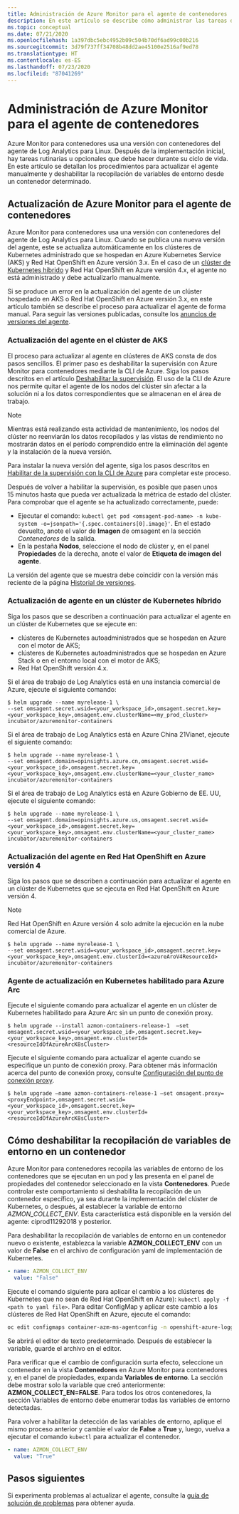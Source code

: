 ```yaml
---
title: Administración de Azure Monitor para el agente de contenedores | Microsoft Docs
description: En este artículo se describe cómo administrar las tareas de mantenimiento más comunes con el agente de Log Analytics en contenedores que usa Azure Monitor para contenedores.
ms.topic: conceptual
ms.date: 07/21/2020
ms.openlocfilehash: 1a397dbc5ebc4952b09c504b70df6ad99c00b216
ms.sourcegitcommit: 3d79f737ff34708b48dd2ae45100e2516af9ed78
ms.translationtype: HT
ms.contentlocale: es-ES
ms.lasthandoff: 07/23/2020
ms.locfileid: "87041269"
---
```

# <a name="how-to-manage-the-azure-monitor-for-containers-agent"></a>Administración de Azure Monitor para el agente de contenedores

Azure Monitor para contenedores usa una versión con contenedores del agente de Log Analytics para Linux. Después de la implementación inicial, hay tareas rutinarias u opcionales que debe hacer durante su ciclo de vida. En este artículo se detallan los procedimientos para actualizar el agente manualmente y deshabilitar la recopilación de variables de entorno desde un contenedor determinado. 

## <a name="how-to-upgrade-the-azure-monitor-for-containers-agent"></a>Actualización de Azure Monitor para el agente de contenedores

Azure Monitor para contenedores usa una versión con contenedores del agente de Log Analytics para Linux. Cuando se publica una nueva versión del agente, este se actualiza automáticamente en los clústeres de Kubernetes administrado que se hospedan en Azure Kubernetes Service (AKS) y Red Hat OpenShift en Azure versión 3.x. En el caso de un [clúster de Kubernetes híbrido](container-insights-hybrid-setup.md) y Red Hat OpenShift en Azure versión 4.x, el agente no está administrado y debe actualizarlo manualmente.

Si se produce un error en la actualización del agente de un clúster hospedado en AKS o Red Hat OpenShift en Azure versión 3.x, en este artículo también se describe el proceso para actualizar el agente de forma manual. Para seguir las versiones publicadas, consulte los [anuncios de versiones del agente](https://github.com/microsoft/docker-provider/tree/ci_feature_prod).

### <a name="upgrade-agent-on-aks-cluster"></a>Actualización del agente en el clúster de AKS

El proceso para actualizar al agente en clústeres de AKS consta de dos pasos sencillos. El primer paso es deshabilitar la supervisión con Azure Monitor para contenedores mediante la CLI de Azure. Siga los pasos descritos en el artículo [Deshabilitar la supervisión](container-insights-optout.md?#azure-cli). El uso de la CLI de Azure nos permite quitar el agente de los nodos del clúster sin afectar a la solución ni a los datos correspondientes que se almacenan en el área de trabajo. 

>[!NOTE]
>Mientras está realizando esta actividad de mantenimiento, los nodos del clúster no reenviarán los datos recopilados y las vistas de rendimiento no mostrarán datos en el período comprendido entre la eliminación del agente y la instalación de la nueva versión. 
>

Para instalar la nueva versión del agente, siga los pasos descritos en [Habilitar de la supervisión con la CLI de Azure](container-insights-enable-new-cluster.md#enable-using-azure-cli) para completar este proceso.  

Después de volver a habilitar la supervisión, es posible que pasen unos 15 minutos hasta que pueda ver actualizada la métrica de estado del clúster. Para comprobar que el agente se ha actualizado correctamente, puede:

* Ejecutar el comando: `kubectl get pod <omsagent-pod-name> -n kube-system -o=jsonpath='{.spec.containers[0].image}'`. En el estado devuelto, anote el valor de **Imagen** de omsagent en la sección *Contenedores* de la salida.
* En la pestaña **Nodos**, seleccione el nodo de clúster y, en el panel **Propiedades** de la derecha, anote el valor de **Etiqueta de imagen del agente**.

La versión del agente que se muestra debe coincidir con la versión más reciente de la página [Historial de versiones](https://github.com/microsoft/docker-provider/tree/ci_feature_prod).

### <a name="upgrade-agent-on-hybrid-kubernetes-cluster"></a>Actualización de agente en un clúster de Kubernetes híbrido

Siga los pasos que se describen a continuación para actualizar el agente en un clúster de Kubernetes que se ejecute en:

* clústeres de Kubernetes autoadministrados que se hospedan en Azure con el motor de AKS;
* clústeres de Kubernetes autoadministrados que se hospedan en Azure Stack o en el entorno local con el motor de AKS;
* Red Hat OpenShift versión 4.x.

Si el área de trabajo de Log Analytics está en una instancia comercial de Azure, ejecute el siguiente comando:

```console
$ helm upgrade --name myrelease-1 \
--set omsagent.secret.wsid=<your_workspace_id>,omsagent.secret.key=<your_workspace_key>,omsagent.env.clusterName=<my_prod_cluster> incubator/azuremonitor-containers
```

Si el área de trabajo de Log Analytics está en Azure China 21Vianet, ejecute el siguiente comando:

```console
$ helm upgrade --name myrelease-1 \
--set omsagent.domain=opinsights.azure.cn,omsagent.secret.wsid=<your_workspace_id>,omsagent.secret.key=<your_workspace_key>,omsagent.env.clusterName=<your_cluster_name> incubator/azuremonitor-containers
```

Si el área de trabajo de Log Analytics está en Azure Gobierno de EE. UU, ejecute el siguiente comando:

```console
$ helm upgrade --name myrelease-1 \
--set omsagent.domain=opinsights.azure.us,omsagent.secret.wsid=<your_workspace_id>,omsagent.secret.key=<your_workspace_key>,omsagent.env.clusterName=<your_cluster_name> incubator/azuremonitor-containers
```

### <a name="upgrade-agent-on-azure-red-hat-openshift-v4"></a>Actualización del agente en Red Hat OpenShift en Azure versión 4

Siga los pasos que se describen a continuación para actualizar el agente en un clúster de Kubernetes que se ejecuta en Red Hat OpenShift en Azure versión 4. 

>[!NOTE]
>Red Hat OpenShift en Azure versión 4 solo admite la ejecución en la nube comercial de Azure.
>

```console
$ helm upgrade --name myrelease-1 \
--set omsagent.secret.wsid=<your_workspace_id>,omsagent.secret.key=<your_workspace_key>,omsagent.env.clusterId=<azureAroV4ResourceId> incubator/azuremonitor-containers
```

### <a name="upgrade-agent-on-azure-arc-enabled-kubernetes"></a>Agente de actualización en Kubernetes habilitado para Azure Arc

Ejecute el siguiente comando para actualizar el agente en un clúster de Kubernetes habilitado para Azure Arc sin un punto de conexión proxy.

```console
$ helm upgrade --install azmon-containers-release-1  –set omsagent.secret.wsid=<your_workspace_id>,omsagent.secret.key=<your_workspace_key>,omsagent.env.clusterId=<resourceIdOfAzureArcK8sCluster>
```

Ejecute el siguiente comando para actualizar el agente cuando se especifique un punto de conexión proxy. Para obtener más información acerca del punto de conexión proxy, consulte [Configuración del punto de conexión proxy](container-insights-enable-arc-enabled-clusters.md#configure-proxy-endpoint).

```console
$ helm upgrade –name azmon-containers-release-1 –set omsagent.proxy=<proxyEndpoint>,omsagent.secret.wsid=<your_workspace_id>,omsagent.secret.key=<your_workspace_key>,omsagent.env.clusterId=<resourceIdOfAzureArcK8sCluster>
```

## <a name="how-to-disable-environment-variable-collection-on-a-container"></a>Cómo deshabilitar la recopilación de variables de entorno en un contenedor

Azure Monitor para contenedores recopila las variables de entorno de los contenedores que se ejecutan en un pod y las presenta en el panel de propiedades del contenedor seleccionado en la vista **Contenedores**. Puede controlar este comportamiento si deshabilita la recopilación de un contenedor específico, ya sea durante la implementación del clúster de Kubernetes, o después, al establecer la variable de entorno *AZMON_COLLECT_ENV*. Esta característica está disponible en la versión del agente: ciprod11292018 y posterior.  

Para deshabilitar la recopilación de variables de entorno en un contenedor nuevo o existente, establezca la variable **AZMON_COLLECT_ENV** con un valor de **False** en el archivo de configuración yaml de implementación de Kubernetes. 

```yaml
- name: AZMON_COLLECT_ENV  
  value: "False"  
```

Ejecute el comando siguiente para aplicar el cambio a los clústeres de Kubernetes que no sean de Red Hat OpenShift en Azure): `kubectl apply -f  <path to yaml file>`. Para editar ConfigMap y aplicar este cambio a los clústeres de Red Hat OpenShift en Azure, ejecute el comando:

```bash
oc edit configmaps container-azm-ms-agentconfig -n openshift-azure-logging
```

Se abrirá el editor de texto predeterminado. Después de establecer la variable, guarde el archivo en el editor.

Para verificar que el cambio de configuración surta efecto, seleccione un contenedor en la vista **Contenedores** en Azure Monitor para contenedores y, en el panel de propiedades, expanda **Variables de entorno**.  La sección debe mostrar solo la variable que creó anteriormente: **AZMON_COLLECT_EN=FALSE**. Para todos los otros contenedores, la sección Variables de entorno debe enumerar todas las variables de entorno detectadas.

Para volver a habilitar la detección de las variables de entorno, aplique el mismo proceso anterior y cambie el valor de **False** a **True** y, luego, vuelva a ejecutar el comando `kubectl` para actualizar el contenedor.  

```yaml
- name: AZMON_COLLECT_ENV  
  value: "True"  
```  

## <a name="next-steps"></a>Pasos siguientes

Si experimenta problemas al actualizar el agente, consulte la [guía de solución de problemas](container-insights-troubleshoot.md) para obtener ayuda.
